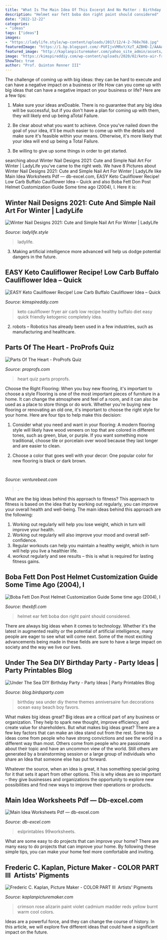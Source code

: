```yaml
---
title: "What Is The Main Idea Of This Excerpt And No Matter : Birthday Sea Under Diy Theme Themes Anniversaire Fun Decorations Ocean Easy Beach Boy Favors"
description: "Helmet ear fett boba don right paint should considered"
date: "2022-12-22"
categories:
- "ideas"
tags: ["ideas"]
images:
- "https://ladylife.style/wp-content/uploads/2017/12/4-2-768x768.jpg"
featuredImage: "https://1.bp.blogspot.com/-PUFIjvVMRxY/XzT_AZBHD-I/AAAAAAAA6UE/F1XW5GrvlnkUN_k2k9f_uu05e14TZMLDQCLcBGAsYHQ/s1600/anniversaire-idees-ocean-mer5.jpg"
featured_image: "http://kaplanpicturemaker.com/yahoo_site_admin/assets/images/Reds_Crimson_2_Violet_-_web.335100802_std.jpg"
image: "https://kimspireddiy.com/wp-content/uploads/2020/02/keto-air-fryer-buffalo-cauliflower-1-1.jpg"
ShowToc: true
author: "Prof. Quinton Renner III"
---
```



The challenge of coming up with big ideas: they can be hard to execute and can have a negative impact on a business or life
How can you come up with big ideas that can have a negative impact on your business or life? Here are a few tips: 
1. Make sure your ideas areDoable. There is no guarantee that any big idea will be successful, but if you don't have a plan for coming up with them, they will likely end up being aTotal Failure. 

2. Be clear about what you want to achieve. Once you've nailed down the goal of your idea, it'll be much easier to come up with the details and make sure it's feasible within your means. Otherwise, it's more likely that your idea will end up being a Total Failure. 

3. Be willing to give up some things in order to get started.

	

		
searching about Winter Nail Designs 2021: Cute and Simple Nail Art For Winter | LadyLife you've came to the right web. We have 8 Pictures about Winter Nail Designs 2021: Cute and Simple Nail Art For Winter | LadyLife like Main Idea Worksheets Pdf — db-excel.com, EASY Keto Cauliflower Recipe! Low Carb Buffalo Cauliflower Idea – Quick and also Boba Fett Don Post Helmet Customization Guide Some time ago (2004), I. Here it is:
		
    
## Winter Nail Designs 2021: Cute And Simple Nail Art For Winter | LadyLife

<img loading=lazy src="https://ladylife.style/wp-content/uploads/2017/12/4-2-768x768.jpg" onerror="this.onerror=null;this.src='https://tse3.mm.bing.net/th?id=OIP.5hBmFTegHdjn5OrOtqSTgAHaHa&amp;pid=15.1';" alt="Winter Nail Designs 2021: Cute and Simple Nail Art For Winter | LadyLife">

_Source: ladylife.style_

>ladylife. 

	

3. Making artificial intelligence more advanced will help us dodge potential dangers in the future.

    
## EASY Keto Cauliflower Recipe! Low Carb Buffalo Cauliflower Idea – Quick

<img loading=lazy src="https://kimspireddiy.com/wp-content/uploads/2020/02/keto-air-fryer-buffalo-cauliflower-1-1.jpg" onerror="this.onerror=null;this.src='https://tse3.mm.bing.net/th?id=OIP.cX9dxCT1DjbPsaj1V1xe0QHaLH&amp;pid=15.1';" alt="EASY Keto Cauliflower Recipe! Low Carb Buffalo Cauliflower Idea – Quick">

_Source: kimspireddiy.com_

>keto cauliflower fryer air carb low recipe healthy buffalo diet easy quick friendly ketogenic completely idea. 

	

2. robots – Robotics has already been used in a few industries, such as manufacturing and healthcare.

    
## Parts Of The Heart - ProProfs Quiz

<img loading=lazy src="http://www.proprofs.com/quiz-school/user_upload/ckeditor/heart(8).png" onerror="this.onerror=null;this.src='https://tse1.mm.bing.net/th?id=OIP.VnlmC58JqObcBSshiT7Z_wHaGs&amp;pid=15.1';" alt="Parts Of The Heart - ProProfs Quiz">

_Source: proprofs.com_

>heart quiz parts proprofs. 

	

Choose the Right Flooring: When you buy new flooring, it's important to choose a style
Flooring is one of the most important pieces of furniture in a home. It can change the atmosphere and feel of a room, and it can also be used as a place to store things or do work. Whether you're buying new flooring or renovating an old one, it's important to choose the right style for your home. Here are four tips to help make this decision: 
1. Consider what you need and want in your flooring: A modern flooring style will likely have wood veneers on top that are colored in different tones, such as green, blue, or purple. If you want something more traditional, choose tile or porcelain over wood because they last longer and are easier to clean. 

2. Choose a color that goes well with your decor: One popular color for new flooring is black or dark brown.

    
## 

<img loading=lazy src="https://venturebeat.com/wp-content/uploads/2018/06/img_20180601_110244.jpg?w=800" onerror="this.onerror=null;this.src='https://tse2.mm.bing.net/th?id=OIP.4MlYvDfWgcAe59mNlBMhVwHaFj&amp;pid=15.1';" alt="">

_Source: venturebeat.com_

>. 

	

What are the big ideas behind this approach to fitness?
This approach to fitness is based on the idea that by working out regularly, you can improve your overall health and well-being. The main ideas behind this approach are the following: 
1) Working out regularly will help you lose weight, which in turn will improve your health. 
2) Working out regularly will also improve your mood and overall self-confidence. 
3) Regular workouts can help you maintain a healthy weight, which in turn will help you live a healthier life. 
4) workout regularly and see results – this is what is required for lasting fitness gains.

    
## Boba Fett Don Post Helmet Customization Guide Some Time Ago (2004), I

<img loading=lazy src="http://www.thexbfl.com/The_Xbox_Football_League/Boba_Fett_Don_Post_Helmet_files/DPRightEar.jpg" onerror="this.onerror=null;this.src='https://tse3.mm.bing.net/th?id=OIP.MRpb2Z-L8Hj-n-HS4KabrgAAAA&amp;pid=15.1';" alt="Boba Fett Don Post Helmet Customization Guide Some time ago (2004), I">

_Source: thexbfl.com_

>helmet ear fett boba don right paint should considered. 

	

There are always big ideas when it comes to technology. Whether it's the latest in augmented reality or the potential of artificial intelligence, many people are eager to see what will come next. Some of the most exciting advancements being made in these fields are sure to have a large impact on society and the way we live our lives.

    
## Under The Sea DIY Birthday Party - Party Ideas | Party Printables Blog

<img loading=lazy src="https://1.bp.blogspot.com/-PUFIjvVMRxY/XzT_AZBHD-I/AAAAAAAA6UE/F1XW5GrvlnkUN_k2k9f_uu05e14TZMLDQCLcBGAsYHQ/s1600/anniversaire-idees-ocean-mer5.jpg" onerror="this.onerror=null;this.src='https://tse3.mm.bing.net/th?id=OIP.lEp6BLwjIIz1JRcxN9eHEwHaKg&amp;pid=15.1';" alt="Under The Sea DIY Birthday Party - Party Ideas | Party Printables Blog">

_Source: blog.birdsparty.com_

>birthday sea under diy theme themes anniversaire fun decorations ocean easy beach boy favors. 

	

What makes big ideas great?
Big ideas are a critical part of any business or organization. They help to spark new thought, improve efficiency, and create value for shareholders. But what makes big ideas great? There are a few key factors that can make an idea stand out from the rest.
Some big ideas come from people who have strong convictions and see the world in a different way than most. Others come from people who are passionate about their topic and have an uncommon view of the world. Still others are generated by a brainstorming session or a large group of individuals who share an Idea that someone else has put forward.

Whatever the source, when an idea is great, it has something special going for it that sets it apart from other options. This is why ideas are so important – they give businesses and organizations the opportunity to explore new possibilities and find new ways to improve their operations or products.

    
## Main Idea Worksheets Pdf — Db-excel.com

<img loading=lazy src="https://db-excel.com/wp-content/uploads/2019/09/main-idea-supporting-details-esl-worksheetshamus-1.jpg" onerror="this.onerror=null;this.src='https://tse1.mm.bing.net/th?id=OIP.DjPwPR_IEmrnjxxv6ilzHAHaKi&amp;pid=15.1';" alt="Main Idea Worksheets Pdf — db-excel.com">

_Source: db-excel.com_

>eslprintables 99worksheets. 

	

What are some easy to do projects that can improve your home?
There are many easy to do projects that can improve your home. By following these simple tips, you can make your home feel more comfortable and inviting.

    
## Frederic C. Kaplan, Picture Maker - COLOR PART III ﻿ Artists&#039; Pigments

<img loading=lazy src="http://kaplanpicturemaker.com/yahoo_site_admin/assets/images/Reds_Crimson_2_Violet_-_web.335100802_std.jpg" onerror="this.onerror=null;this.src='https://tse4.mm.bing.net/th?id=OIP.LbuWNwS4MQZmERxyVzkeNAHaDB&amp;pid=15.1';" alt="Frederic C. Kaplan, Picture Maker - COLOR PART III ﻿ Artists&#039; Pigments">

_Source: kaplanpicturemaker.com_

>crimson rose alizarin paint violet cadmium madder reds yellow burnt warm cool colors. 

	

Ideas are a powerful force, and they can change the course of history. In this article, we will explore five different ideas that could have a significant impact on the future.

